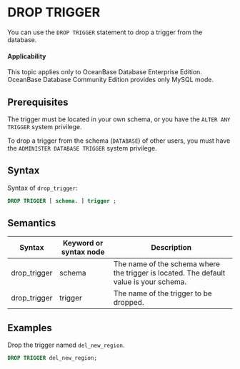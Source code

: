 DROP TRIGGER
=================================

You can use the `DROP TRIGGER` statement to drop a trigger from the database.

<main id="notice" >
    <h4>Applicability</h4>
    <p>This topic applies only to OceanBase Database Enterprise Edition. OceanBase Database Community Edition provides only MySQL mode. </p>
  </main>

Prerequisites
-------------------------

The trigger must be located in your own schema, or you have the `ALTER ANY TRIGGER` system privilege.

To drop a trigger from the schema (`DATABASE`) of other users, you must have the `ADMINISTER DATABASE TRIGGER` system privilege.

Syntax
-------------------------

Syntax of `drop_trigger`:

```sql
DROP TRIGGER [ schema. ] trigger ;
```



Semantics
-----------------------



| Syntax       | Keyword or syntax node | Description                                                                            |
|--------------|------------------------|----------------------------------------------------------------------------------------|
| drop_trigger | schema                 | The name of the schema where the trigger is located. The default value is your schema. |
| drop_trigger | trigger                | The name of the trigger to be dropped.                                                 |



Examples
-----------------------

Drop the trigger named `del_new_region`.

```sql
DROP TRIGGER del_new_region;
```


